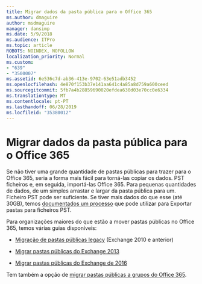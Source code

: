 ```yaml
---
title: Migrar dados da pasta pública para o Office 365
ms.author: dmaguire
author: msdmaguire
manager: dansimp
ms.date: 5/9/2018
ms.audience: ITPro
ms.topic: article
ROBOTS: NOINDEX, NOFOLLOW
localization_priority: Normal
ms.custom:
- "639"
- "3500007"
ms.assetid: 6e536c7d-ab36-413e-9702-63e51adb3452
ms.openlocfilehash: 4e870f153b37e141aa641c4a85a8d759a600ceed
ms.sourcegitcommit: 5fb7a4b28859690020efdea630d03e70cc0e6334
ms.translationtype: MT
ms.contentlocale: pt-PT
ms.lasthandoff: 06/28/2019
ms.locfileid: "35380012"
---
```

# <a name="migrate-public-folder-data-to-office-365"></a>Migrar dados da pasta pública para o Office 365

Se não tiver uma grande quantidade de pastas públicas para trazer para o Office 365, seria a forma mais fácil para torná-las copiar os dados. PST ficheiros e, em seguida, importá-las Office 365. Para pequenas quantidades de dados, de um simples arrastar e largar da pasta pública para um. Ficheiro PST pode ser suficiente. Se tiver mais dados do que esse (até 30GB), temos [documentados um processo](https://technet.microsoft.com/library/dn874017%28v=exchg.150%29.aspx) que pode utilizar para Exportar pastas para ficheiros PST.
  
Para organizações maiores do que estão a mover pastas públicas no Office 365, temos várias guias disponíveis:
  
- [Migração de pastas públicas legacy](https://technet.microsoft.com/library/dn874017%28v=exchg.150%29.aspx) (Exchange 2010 e anterior)

- [Migrar pastas públicas do Exchange 2013](https://technet.microsoft.com/library/mt798260%28v=exchg.150%29.aspx)

- [Migrar pastas públicas do Exchange de 2016](https://technet.microsoft.com/library/mt798260%28v=exchg.160%29.aspx)

Tem também a opção de [migrar pastas públicas a grupos do Office 365](https://technet.microsoft.com/library/mt843872%28v=exchg.150%29.aspx).
  